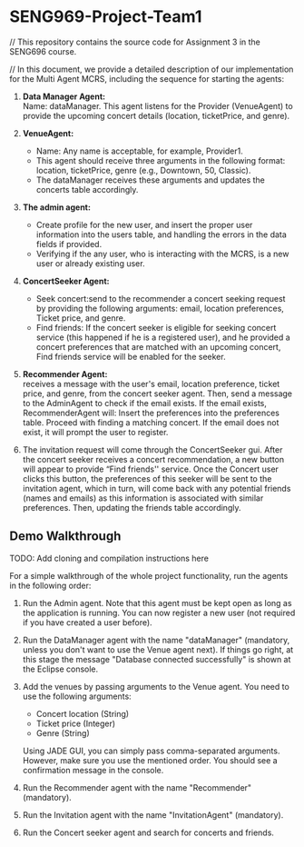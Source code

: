 # SENG969-Project-Team1
// This repository contains the source code for Assignment 3 in the SENG696 course.  

// In this document, we provide a detailed description of our implementation for the Multi Agent MCRS, including the sequence for starting the agents:

1. **Data Manager Agent:**<br>
Name: dataManager. This agent listens for the Provider (VenueAgent) to provide the upcoming concert details (location, ticketPrice, and genre).

2. **VenueAgent:** <br>
   - Name: Any name is acceptable, for example, Provider1.
   - This agent should receive three arguments in the following format: location, ticketPrice, genre (e.g., Downtown, 50, Classic).
   - The dataManager receives these arguments and updates the concerts table accordingly.

3. **The admin agent:**<br>
   - Create profile for the new user, and insert the proper user information into the users table, and handling the errors in the data fields if provided. <br>
   - Verifying if the any user, who is interacting with the MCRS, is a new user or already existing user.
     
6. **ConcertSeeker Agent:** <br>
   - Seek concert:send to the recommender a concert seeking request by providing the following arguments: email, location preferences, Ticket price, and genre.<br>
   - Find friends: If the concert seeker is eligible for seeking concert service (this happened if he is a registered user), and he provided a concert preferences that are matched with an upcoming concert, Find friends service will be enabled for the seeker. <br>
   
7. **Recommender Agent:**<br>
    receives a message with the user's email, location preference, ticket price, and genre, from the concert seeker agent. Then, send a message to the AdminAgent to check if the email exists.
If the email exists, RecommenderAgent will:
Insert the preferences into the preferences table.
Proceed with finding a matching concert.
If the email does not exist, it will prompt the user to register.

9. The invitation request will come through the ConcertSeeker gui. After the concert seeker receives a concert recommendation, a new button will appear to provide “Find friends'' service. Once the Concert user clicks this button, the preferences of this seeker will be sent to the invitation agent, which in turn, will come back with any potential friends (names and emails) as this information is associated with similar preferences. Then, updating the friends table accordingly.


## Demo Walkthrough

TODO: Add cloning and compilation instructions here

For a simple walkthrough of the whole project functionality, run the agents in the following order: 

1. Run the Admin agent. Note that this agent must be kept open as long as the application is running. You can now register a new user (not required if you have created a user before). 
2. Run the DataManager agent with the name "dataManager" (mandatory, unless you don't want to use the Venue agent next). If things go right, at this stage the message "Database connected successfully" is shown at the Eclipse console. 
3. Add the venues by passing arguments to the Venue agent. You need to use the following arguments:
   - Concert location (String)
   - Ticket price (Integer)
   - Genre (String)
   
   Using JADE GUI, you can simply pass comma-separated arguments. However, make sure you use the mentioned order. You should see a confirmation message in the console.
4. Run the Recommender agent with the name "Recommender" (mandatory).
5. Run the Invitation agent with the name "InvitationAgent" (mandatory). 
6. Run the Concert seeker agent and search for concerts and friends. 
